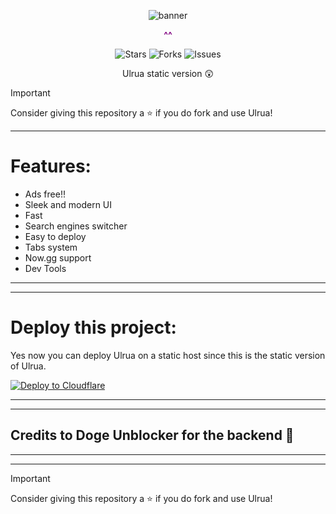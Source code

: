 <p align="center">
  <img src="https://raw.githubusercontent.com/oavla/oav/refs/heads/main/banner.png" alt="banner">
</p>

<p align="center" style="font-weight: bold; color: purple;">
  ^^
</p>

<p align="center">
  <img src="https://img.shields.io/github/stars/oavla/ulrua-static?style=social" alt="Stars">
  <img src="https://img.shields.io/github/forks/oavla/ulrua-static?style=social" alt="Forks">
  <img src="https://img.shields.io/github/issues/oavla/ulrya-static" alt="Issues">
</p>

<p align="center">
  Ulrua static version 😲
</p>

> [!IMPORTANT]
> Consider giving this repository a ⭐️ if you do fork and use Ulrua!

---

# Features:
- Ads free!!
- Sleek and modern UI
- Fast
- Search engines switcher
- Easy to deploy 
- Tabs system
- Now.gg support
- Dev Tools

---
---

# Deploy this project:

Yes now you can deploy Ulrua on a static host since this is the static version of Ulrua.

[![Deploy to Cloudflare](https://img.shields.io/badge/Deploy%20to%20Cloudflare-Click%20Here-orange)](https://dash.cloudflare.com/sign-in/pages?url=https://github.com/oavla/ulrua-static)

---
---

## Credits to Doge Unblocker for the backend 🙏

---
---

> [!IMPORTANT]
> Consider giving this repository a ⭐️ if you do fork and use Ulrua!
